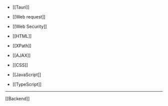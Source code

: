 - [[Tauri]]

- [[Web request]]
- [[Web Security]]
- [[HTML]]
- [[XPath]]
- [[AJAX]]

- [[CSS]]

- [[JavaScript]]
- [[TypeScript]]

___

[[Backend]]